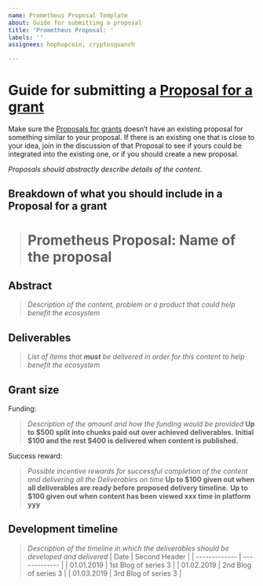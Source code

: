 ```yaml
---
name: Prometheus Proposal Template
about: Guide for submitting a proposal
title: 'Prometheus Proposal: '
labels: ''
assignees: hophopcoin, cryptosquanch

---
```


# Guide for submitting a [Proposal for a grant](https://github.com/theprometheusproject/governance-base/issues)

Make sure the [Proposals for grants](https://github.com/theprometheusproject/governance-base/issues) doesn’t have an existing proposal for something similar to your proposal. If there is an existing one that is close to your idea, join in the discussion of that Proposal to see if yours could be integrated into the existing one, or if you should create a new proposal.

_Proposals should abstractly describe details of the content_.

## Breakdown of what you should include in a Proposal for a grant

> # Prometheus Proposal: **Name of the proposal** 

## Abstract

> _Description of the content, problem or a product that could help benefit the ecosystem_

## Deliverables

> _List of items that **must** be delivered in order for this content to help benefit the ecosystem_

## Grant size

Funding:
> _Description of the amount and how the funding would be provided_
> **Up to $500 split into chunks paid out over achieved deliverables.**
> **Initial $100 and the rest $400 is delivered when content is published.**

Success reward:
> _Possible incentive rewards for successful completion of the content and delivering all the Deliverables on time_
> **Up to $100 given out when all deliverables are ready before proposed delivery timeline.**
> **Up to $100 given out when content has been viewed xxx time in platform yyy**

## Development timeline
> _Description of the timeline in which the deliverables should be developed and delivered_
| Date  | Second Header |
| ------------- | ------------- |
| 01.01.2019  | 1st Blog of series 3  |
| 01.02.2019  | 2nd Blog of series 3  |
| 01.03.2019  | 3rd Blog of series 3  |
